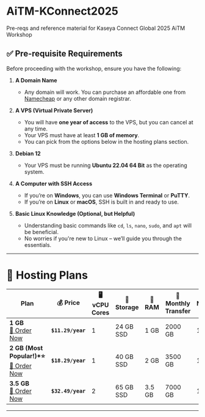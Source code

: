 # AiTM-KConnect2025
Pre-reqs and reference material for Kaseya Connect Global 2025 AiTM Workshop

## ✅ Pre-requisite Requirements
Before proceeding with the workshop, ensure you have the following:

1. **A Domain Name**  
   - Any domain will work. You can purchase an affordable one from [Namecheap](https://www.namecheap.com/) or any other domain registrar.

2. **A VPS (Virtual Private Server)**  
   - You will have **one year of access** to the VPS, but you can cancel at any time.  
   - Your VPS must have at least **1 GB of memory**.  
   - You can pick from the options below in the hosting plans section.

3. **Debian 12**  
   - Your VPS must be running **Ubuntu 22.04 64 Bit** as the operating system.

4. **A Computer with SSH Access**  
   - If you’re on **Windows**, you can use **Windows Terminal** or **PuTTY**.  
   - If you’re on **Linux** or **macOS**, SSH is built in and ready to use.

5. **Basic Linux Knowledge (Optional, but Helpful)**  
   - Understanding basic commands like `cd`, `ls`, `nano`, `sudo`, and `apt` will be beneficial.  
   - No worries if you're new to Linux – we’ll guide you through the essentials.

---

# 🚀 Hosting Plans

| Plan        | 💰 Price       | 🖥 vCPU Cores | 💾 Storage | 🧠 RAM  | 🔁 Monthly Transfer | 🚀 Network Port | 🔑 Access | 🌎 IPv4 Address | 🔧 Control Panel |
|------------|--------------|-------------|------------|--------|------------------|--------------|----------|--------------|----------------|
| **1 GB**  <br> [🛒 Order Now](https://my.racknerd.com/aff.php?aff=10858&pid=903)  | **`$11.29/year`** | 1 | 24 GB SSD  | 1 GB   | 2000 GB          | 1 Gbps       | Full Root Admin | 1 Dedicated | KVM / SolusVM |
| **2 GB (Most Popular!)*⭐**  <br> [🛒 Order Now](https://my.racknerd.com/aff.php?aff=10858&pid=904)  | **`$18.29/year`** | 1 | 40 GB SSD  | 2 GB   | 3500 GB          | 1 Gbps       | Full Root Admin | 1 Dedicated | KVM / SolusVM |
| **3.5 GB**  <br> [🛒 Order Now](https://my.racknerd.com/aff.php?aff=10858&pid=905)  | **`$32.49/year`** | 2 | 65 GB SSD  | 3.5 GB | 7000 GB          | 1 Gbps       | Full Root Admin | 1 Dedicated | KVM / SolusVM |

---
